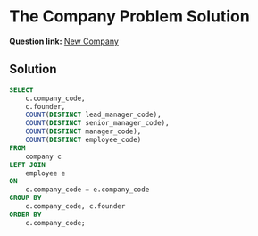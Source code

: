 # The Company Problem Solution

**Question link:** [New Company](https://www.hackerrank.com/challenges/the-company/problem?isFullScreen=true)

## Solution
```sql
SELECT 
    c.company_code, 
    c.founder, 
    COUNT(DISTINCT lead_manager_code), 
    COUNT(DISTINCT senior_manager_code),
    COUNT(DISTINCT manager_code), 
    COUNT(DISTINCT employee_code)
FROM 
    company c 
LEFT JOIN 
    employee e 
ON 
    c.company_code = e.company_code
GROUP BY 
    c.company_code, c.founder
ORDER BY 
    c.company_code;
